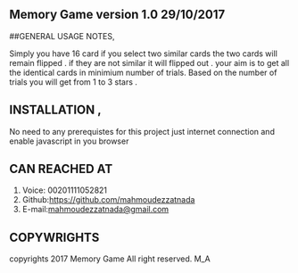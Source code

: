 ## Memory Game version  1.0 29/10/2017

##GENERAL USAGE NOTES,

Simply you have 16 card if you select two similar cards the two cards will remain flipped . 
if they are not similar it will flipped out . your aim is to get all the identical cards in minimium number of trials. Based on the number of trials you will get from 1 to 3 stars .


## INSTALLATION ,
No need to any prerequistes for this project just internet connection and enable javascript in you browser 


## CAN REACHED AT
1. Voice: 00201111052821
2. Github:https://github.com/mahmoudezzatnada
3. E-mail:mahmoudezzatnada@gmail.com

## COPYWRIGHTS

 copyrights 2017 Memory Game All right reserved.
 M_A

